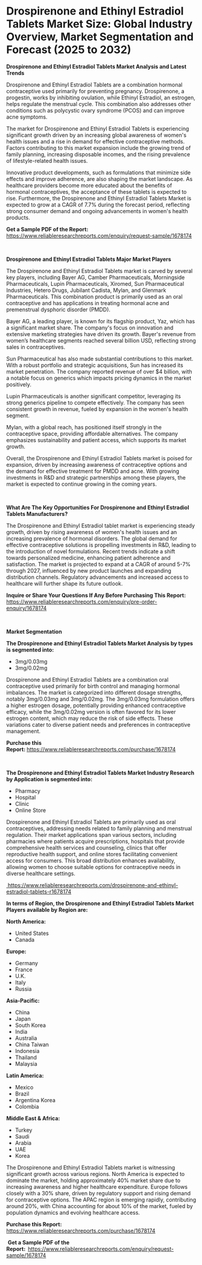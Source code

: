 <p><h1>Drospirenone and Ethinyl Estradiol Tablets Market Size: Global Industry Overview, Market Segmentation and Forecast (2025 to 2032)</h1></p><p><strong>Drospirenone and Ethinyl Estradiol Tablets Market Analysis and Latest Trends</strong></p>
<p><p>Drospirenone and Ethinyl Estradiol Tablets are a combination hormonal contraceptive used primarily for preventing pregnancy. Drospirenone, a progestin, works by inhibiting ovulation, while Ethinyl Estradiol, an estrogen, helps regulate the menstrual cycle. This combination also addresses other conditions such as polycystic ovary syndrome (PCOS) and can improve acne symptoms.</p><p>The market for Drospirenone and Ethinyl Estradiol Tablets is experiencing significant growth driven by an increasing global awareness of women's health issues and a rise in demand for effective contraceptive methods. Factors contributing to this market expansion include the growing trend of family planning, increasing disposable incomes, and the rising prevalence of lifestyle-related health issues. </p><p>Innovative product developments, such as formulations that minimize side effects and improve adherence, are also shaping the market landscape. As healthcare providers become more educated about the benefits of hormonal contraceptives, the acceptance of these tablets is expected to rise. Furthermore, the Drospirenone and Ethinyl Estradiol Tablets Market is expected to grow at a CAGR of 7.7% during the forecast period, reflecting strong consumer demand and ongoing advancements in women's health products.</p></p>
<p><strong>Get a Sample PDF of the Report:&nbsp;</strong> <a href="https://www.reliableresearchreports.com/enquiry/request-sample/1678174?utm_campaign=3097&utm_medium=2&utm_source=Github&utm_content=ia&utm_term=19042025&utm_id=drospirenone-and-ethinyl-estradiol-tablets">https://www.reliableresearchreports.com/enquiry/request-sample/1678174</a></p>
<p>&nbsp;</p>
<p><strong>Drospirenone and Ethinyl Estradiol Tablets Major Market Players</strong></p>
<p><p>The Drospirenone and Ethinyl Estradiol Tablets market is carved by several key players, including Bayer AG, Camber Pharmaceuticals, Morningside Pharmaceuticals, Lupin Pharmaceuticals, Xiromed, Sun Pharmaceutical Industries, Hetero Drugs, Jubilant Cadista, Mylan, and Glenmark Pharmaceuticals. This combination product is primarily used as an oral contraceptive and has applications in treating hormonal acne and premenstrual dysphoric disorder (PMDD).</p><p>Bayer AG, a leading player, is known for its flagship product, Yaz, which has a significant market share. The company's focus on innovation and extensive marketing strategies have driven its growth. Bayer's revenue from women’s healthcare segments reached several billion USD, reflecting strong sales in contraceptives.</p><p>Sun Pharmaceutical has also made substantial contributions to this market. With a robust portfolio and strategic acquisitions, Sun has increased its market penetration. The company reported revenue of over $4 billion, with a notable focus on generics which impacts pricing dynamics in the market positively.</p><p>Lupin Pharmaceuticals is another significant competitor, leveraging its strong generics pipeline to compete effectively. The company has seen consistent growth in revenue, fueled by expansion in the women's health segment.</p><p>Mylan, with a global reach, has positioned itself strongly in the contraceptive space, providing affordable alternatives. The company emphasizes sustainability and patient access, which supports its market growth.</p><p>Overall, the Drospirenone and Ethinyl Estradiol Tablets market is poised for expansion, driven by increasing awareness of contraceptive options and the demand for effective treatment for PMDD and acne. With growing investments in R&D and strategic partnerships among these players, the market is expected to continue growing in the coming years.</p></p>
<p>&nbsp;</p>
<p><strong>What Are The Key Opportunities For Drospirenone and Ethinyl Estradiol Tablets Manufacturers?</strong></p>
<p><p>The Drospirenone and Ethinyl Estradiol tablet market is experiencing steady growth, driven by rising awareness of women's health issues and an increasing prevalence of hormonal disorders. The global demand for effective contraceptive solutions is propelling investments in R&D, leading to the introduction of novel formulations. Recent trends indicate a shift towards personalized medicine, enhancing patient adherence and satisfaction. The market is projected to expand at a CAGR of around 5-7% through 2027, influenced by new product launches and expanding distribution channels. Regulatory advancements and increased access to healthcare will further shape its future outlook.</p></p>
<p><strong>Inquire or Share Your Questions If Any Before Purchasing This Report:</strong> <a href="https://www.reliableresearchreports.com/enquiry/pre-order-enquiry/1678174?utm_campaign=3097&utm_medium=2&utm_source=Github&utm_content=ia&utm_term=19042025&utm_id=drospirenone-and-ethinyl-estradiol-tablets">https://www.reliableresearchreports.com/enquiry/pre-order-enquiry/1678174</a></p>
<p>&nbsp;</p>
<p><strong>Market Segmentation</strong></p>
<p><strong>The Drospirenone and Ethinyl Estradiol Tablets Market Analysis by types is segmented into:</strong></p>
<p><ul><li>3mg/0.03mg</li><li>3mg/0.02mg</li></ul></p>
<p><p>Drospirenone and Ethinyl Estradiol Tablets are a combination oral contraceptive used primarily for birth control and managing hormonal imbalances. The market is categorized into different dosage strengths, notably 3mg/0.03mg and 3mg/0.02mg. The 3mg/0.03mg formulation offers a higher estrogen dosage, potentially providing enhanced contraceptive efficacy, while the 3mg/0.02mg version is often favored for its lower estrogen content, which may reduce the risk of side effects. These variations cater to diverse patient needs and preferences in contraceptive management.</p></p>
<p><strong>Purchase this Report:&nbsp;</strong><a href="https://www.reliableresearchreports.com/purchase/1678174?utm_campaign=3097&utm_medium=2&utm_source=Github&utm_content=ia&utm_term=19042025&utm_id=drospirenone-and-ethinyl-estradiol-tablets">https://www.reliableresearchreports.com/purchase/1678174</a></p>
<p>&nbsp;</p>
<p><strong>The Drospirenone and Ethinyl Estradiol Tablets Market Industry Research by Application is segmented into:</strong></p>
<p><ul><li>Pharmacy</li><li>Hospital</li><li>Clinic</li><li>Online Store</li></ul></p>
<p><p>Drospirenone and Ethinyl Estradiol Tablets are primarily used as oral contraceptives, addressing needs related to family planning and menstrual regulation. Their market applications span various sectors, including pharmacies where patients acquire prescriptions, hospitals that provide comprehensive health services and counseling, clinics that offer reproductive health support, and online stores facilitating convenient access for consumers. This broad distribution enhances availability, allowing women to choose suitable options for contraceptive needs in diverse healthcare settings.</p></p>
<p><a href="https://www.reliableresearchreports.com/drospirenone-and-ethinyl-estradiol-tablets-r1678174?utm_campaign=3097&utm_medium=2&utm_source=Github&utm_content=ia&utm_term=19042025&utm_id=drospirenone-and-ethinyl-estradiol-tablets">&nbsp;https://www.reliableresearchreports.com/drospirenone-and-ethinyl-estradiol-tablets-r1678174</a></p>
<p><strong>In terms of Region, the Drospirenone and Ethinyl Estradiol Tablets Market Players available by Region are:</strong></p>
<p>
    <p> <strong> North America: </strong>
        <ul>
            <li>United States</li>
            <li>Canada</li>
        </ul>
        </p> 
    <p> <strong> Europe: </strong>
        <ul>
            <li>Germany</li>
            <li>France</li>
            <li>U.K.</li>
            <li>Italy</li>
            <li>Russia</li>
        </ul>
        </p> 
    <p> <strong> Asia-Pacific: </strong>
        <ul>
            <li>China</li>
            <li>Japan</li>
            <li>South Korea</li>
            <li>India</li>
            <li>Australia</li>
            <li>China Taiwan</li>
            <li>Indonesia</li>
            <li>Thailand</li>
            <li>Malaysia</li>
        </ul>
        </p> 
    <p> <strong> Latin America: </strong>
        <ul>
            <li>Mexico</li>
            <li>Brazil</li>
            <li>Argentina Korea</li>
            <li>Colombia</li>
        </ul>
        </p> 
    <p> <strong> Middle East & Africa: </strong>
        <ul>
            <li>Turkey</li>
            <li>Saudi</li>
            <li>Arabia</li>
            <li>UAE</li>
            <li>Korea</li>
        </ul>
    </p>
    </p>
<p><p>The Drospirenone and Ethinyl Estradiol Tablets market is witnessing significant growth across various regions. North America is expected to dominate the market, holding approximately 40% market share due to increasing awareness and higher healthcare expenditure. Europe follows closely with a 30% share, driven by regulatory support and rising demand for contraceptive options. The APAC region is emerging rapidly, contributing around 20%, with China accounting for about 10% of the market, fueled by population dynamics and evolving healthcare access.</p></p>
<p><strong>Purchase this Report: </strong><a href="https://www.reliableresearchreports.com/purchase/1678174?utm_campaign=3097&utm_medium=2&utm_source=Github&utm_content=ia&utm_term=19042025&utm_id=drospirenone-and-ethinyl-estradiol-tablets">https://www.reliableresearchreports.com/purchase/1678174</a></p>
<p>&nbsp;<strong>Get a Sample PDF of the Report:&nbsp;&nbsp;</strong><a href="https://www.reliableresearchreports.com/enquiry/request-sample/1678174?utm_campaign=3097&utm_medium=2&utm_source=Github&utm_content=ia&utm_term=19042025&utm_id=drospirenone-and-ethinyl-estradiol-tablets">https://www.reliableresearchreports.com/enquiry/request-sample/1678174</a></p>
<p><strong></strong></p>
<p><p></p><p></p><p></p></p>
